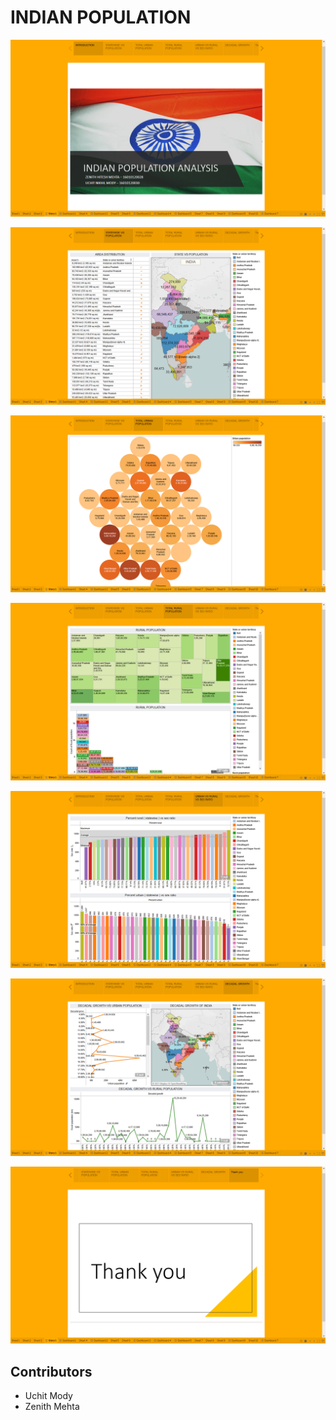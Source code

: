 # INDIAN POPULATION

![](Images/1.png)

![](Images/2.png)

![](Images/3.png)

![](Images/4.png)

![](Images/5.png)

![](Images/6.png)

![](Images/7.png)


## Contributors 
  * Uchit Mody
  * Zenith Mehta
